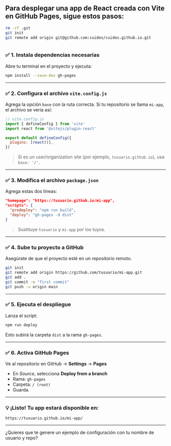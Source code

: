Para **desplegar una app de React creada con Vite en GitHub Pages**, sigue estos pasos:
---

```sh
rm -rf .git
git init
git remote add origin git@github.com:cuides/cuides.github.io.git



```

### ✅ 1. Instala dependencias necesarias

Abre tu terminal en el proyecto y ejecuta:

```bash
npm install --save-dev gh-pages

```


---

### ✅ 2. Configura el archivo `vite.config.js`

Agrega la opción `base` con la ruta correcta. Si tu repositorio se llama `mi-app`, el archivo se vería así:

```js
// vite.config.js
import { defineConfig } from 'vite'
import react from '@vitejs/plugin-react'

export default defineConfig({
  plugins: [react()],
})
```

> Si es un user/organization site (por ejemplo, `tusuario.github.io`), usa `base: '/'`.

---

### ✅ 3. Modifica el archivo `package.json`

Agrega estas dos líneas:

```json
"homepage": "https://tusuario.github.io/mi-app",
"scripts": {
  "predeploy": "npm run build",
  "deploy": "gh-pages -d dist"
}
```

> Sustituye `tusuario` y `mi-app` por los tuyos.

---

### ✅ 4. Sube tu proyecto a GitHub

Asegúrate de que el proyecto esté en un repositorio remoto.

```bash
git init
git remote add origin https://github.com/tusuario/mi-app.git
git add .
git commit -m "first commit"
git push -u origin main
```

---

### ✅ 5. Ejecuta el despliegue

Lanza el script:

```bash
npm run deploy
```

Esto subirá la carpeta `dist` a la rama `gh-pages`.

---

### ✅ 6. Activa GitHub Pages

Ve al repositorio en GitHub → **Settings** → **Pages**  
- En _Source_, selecciona **Deploy from a branch**
- Rama: `gh-pages`
- Carpeta: `/ (root)`
- Guarda.

---

### 💡 ¡Listo! Tu app estará disponible en:

```
https://tusuario.github.io/mi-app/
```

---

¿Quieres que te genere un ejemplo de configuración con tu nombre de usuario y repo?